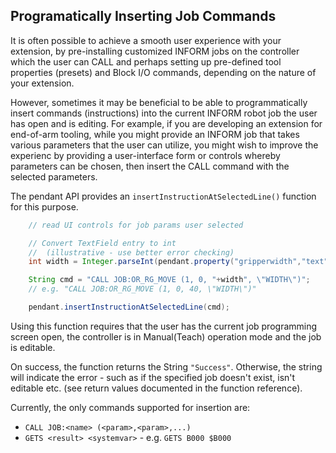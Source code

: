 
## Programatically Inserting Job Commands

It is often possible to achieve a smooth user experience with your extension, by pre-installing customized INFORM jobs on the controller which the user can CALL and perhaps setting up pre-defined tool properties (presets) and Block I/O commands, depending on the nature of your extension.

However, sometimes it may be beneficial to be able to programmatically insert commands (instructions) into the current INFORM robot job the user has open and is editing.  For example, if you are developing an extension for end-of-arm tooling, while you might provide an INFORM job that takes various parameters that the user can utilize, you might wish to improve the experienc by providing a user-interface form or controls whereby parameters can be chosen, then insert the CALL command with the selected parameters.

The pendant API provides an `insertInstructionAtSelectedLine()` function for this purpose.

```java
    // read UI controls for job params user selected 

    // Convert TextField entry to int
    //  (illustrative - use better error checking)
    int width = Integer.parseInt(pendant.property("gripperwidth","text").getSValue());

    String cmd = "CALL JOB:OR_RG_MOVE (1, 0, "+width", \"WIDTH\")";
    // e.g. "CALL JOB:OR_RG_MOVE (1, 0, 40, \"WIDTH\")"

    pendant.insertInstructionAtSelectedLine(cmd);
```

Using this function requires that the user has the current job programming screen open, the controller is in Manual(Teach) operation mode and the job is editable.

On success, the function returns the String `"Success"`.  Otherwise, the string will indicate the error - such as if the specified job doesn't exist, isn't editable etc. (see return values documented in the function reference).

Currently, the only commands supported for insertion are:

  * `CALL JOB:<name> (<param>,<param>,...)`
  * `GETS <result> <systemvar>` - e.g. `GETS B000 $B000`

